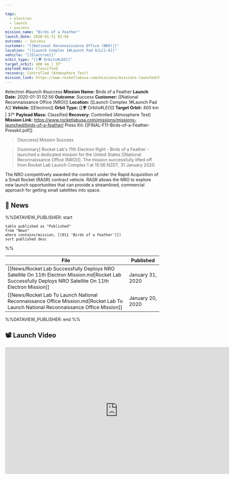 ```yaml
---

tags:
  - electron
  - launch
  - success
mission_name: "Birds of a Feather"
launch_date: 2020-01-31 02:56
outcome: ✅ Success
customer: "[[National Reconnaissance Office (NRO)]]"
location: "[[Launch Complex 1#Launch Pad A|LC1-A]]"
vehicle: "[[Electron]]"
orbit_type: "[[🌍 Orbits#LEO]]"
target_orbit: 400 km | 37°
payload_mass: Classified
recovery: Controlled (Atmosphere Test)
mission_link: https://www.rocketlabusa.com/missions/missions-launched/birds-of-a-feather/
---
```


#electron #launch #success
**Mission Name:** Birds of a Feather
**Launch Date:** 2020-01-31 02:56
**Outcome:** Success
**Customer:** [[National Reconnaissance Office (NRO)]]
**Location:** [[Launch Complex 1#Launch Pad A]]
**Vehicle:** [[Electron]]
**Orbit Type:** [[🌍 Orbits#LEO]]
**Target Orbit:** 400 km | 37°
**Payload Mass:** Classified
**Recovery:** Controlled (Atmosphere Test)
**Mission Link:** https://www.rocketlabusa.com/missions/missions-launched/birds-of-a-feather/
Press Kit: [[FINAL-F11-Birds-of-a-Feather-Presskit.pdf]]

>[!success] Mission Success

>[!summary] 
Rocket Lab's 11th Electron flight - Birds of a Feather - launched a dedicated mission for the United States [[National Reconnaissance Office (NRO)]]. The mission successfully lifted off from Rocket Lab Launch Complex 1 at 15:56 NZDT, 31 January 2020. 
>
The NRO competitively awarded the contract under the Rapid Acquisition of a Small Rocket (RASR) contract vehicle. RASR allows the NRO to explore new launch opportunities that can provide a streamlined, commercial approach for getting small satellites into space.

## 📰 News
%%DATAVIEW_PUBLISHER: start
```
table published as "Published"
from "News"
where contains(mission, [[011 'Birds of a Feather']])
sort published desc
```
%%

| File                                                                                                                                                       | Published        |
| ---------------------------------------------------------------------------------------------------------------------------------------------------------- | ---------------- |
| [[News/Rocket Lab Successfully Deploys NRO Satellite On 11th Electron Mission.md\|Rocket Lab Successfully Deploys NRO Satellite On 11th Electron Mission]] | January 31, 2020 |
| [[News/Rocket Lab To Launch National Reconnaissance Office Mission.md\|Rocket Lab To Launch National Reconnaissance Office Mission]]                       | January 20, 2020 |

%%DATAVIEW_PUBLISHER: end %%

## 📽️ Launch Video
<div class="responsive-video">
<iframe width="736" height="414" src="https://www.youtube.com/embed/af-PplDIkbc" title="Birds Of A Feather Launch - 01/31/2020" frameborder="0" allow="accelerometer; autoplay; clipboard-write; encrypted-media; gyroscope; picture-in-picture; web-share" referrerpolicy="strict-origin-when-cross-origin" allowfullscreen></iframe>
</div>

